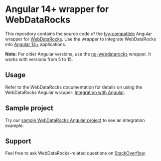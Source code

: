 # Angular 14+ wrapper for WebDataRocks

This repository contains the source code of the [Ivy-compatible](https://docs.angular.lat/guide/ivy) Angular wrapper for [WebDataRocks](https://www.webdatarocks.com/). Use the wrapper to integrate WebDataRocks into [Angular 14+](https://angular.dev/) applications.

**Note:** For older Angular versions, use the [ng-webdatarocks](https://github.com/WebDataRocks/ng-webdatarocks) wrapper. It works with versions from 5 to 15.

## Usage

Refer to the WebDataRocks documentation for details on using the WebDataRocks Angular wrapper: [Integration with Angular](https://www.webdatarocks.com/doc/integration-with-angular/).

## Sample project

Try our [sample WebDataRocks Angular project](https://github.com/WebDataRocks/pivot-angular) to see an integration example.

## Support

Feel free to ask WebDataRocks-related questions on [StackOverflow](https://stackoverflow.com/questions/tagged/webdatarocks).

